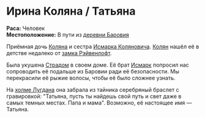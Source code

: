 # Ирина Коляна / Татьяна

**Раса:** Человек  
**Местоположение:** В пути из [деревни Баровия](../../locations/barovia-village.md)

Приёмная дочь [Коляна](kolyan.md) и сестра [Исмарка Коляновича](ismark-kolyanovich.md). [Колян](kolyan.md) нашёл её в детстве недалеко от [замка Рэйвенлофт](../../locations/ravenloft.md).

Была укушена [Страдом](strahd-von-zarovich.md) в своем доме. Её брат [Исмарк](ismark-kolyanovich.md) попросил нас сопроводить её подальше из Баровии ради её безопасности. Мы перекрасили её рыжие волосы, чтобы её было сложнее узнать.

На [холме Лугдана](../../locations/lugdan-hill.md) она забрала из тайника серебряный браслет с гравировкой: "Татьяна, пусть ты найдешь свой путь и свет даже в самых темных местах. Папа и мама". Возможно, её настоящее имя — Татьяна.
